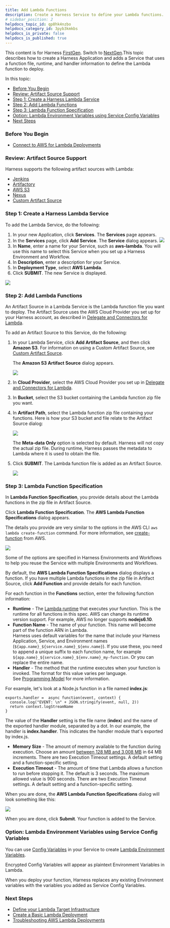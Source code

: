 ```yaml
---
title: Add Lambda Functions
description: Create a Harness Service to define your Lambda functions.
# sidebar_position: 2
helpdocs_topic_id: qp8hk4nzbo
helpdocs_category_id: 3pyb3kmkbs
helpdocs_is_private: false
helpdocs_is_published: true
---
```


This content is for Harness [FirstGen](../../../../getting-started/harness-first-gen-vs-harness-next-gen.md). Switch to [NextGen](../../../../continuous-delivery/onboard-cd/cd-quickstarts/serverless-lambda-cd-quickstart.md).This topic describes how to create a Harness Application and adds a Service that uses a function file, runtime, and handler information to define the Lambda function to deploy.

In this topic:

* [Before You Begin](#before_you_begin)
* [Review: Artifact Source Support](#review_artifact_source_support)
* [Step 1: Create a Harness Lambda Service](#step_1_create_a_harness_lambda_service)
* [Step 2: Add Lambda Functions](#step_2_add_lambda_functions)
* [Step 3: Lambda Function Specification](#step_3_lambda_function_specification)
* [Option: Lambda Environment Variables using Service Config Variables](#option_lambda_environment_variables_using_service_config_variables)
* [Next Steps](#next_steps)

### Before You Begin

* [Connect to AWS for Lambda Deployments](1-delegate-and-connectors-for-lambda.md)

### Review: Artifact Source Support

Harness supports the following artifact sources with Lambda:

* [Jenkins](../../../firstgen-platform/account/manage-connectors/add-jenkins-artifact-servers.md)
* [Artifactory](../../../firstgen-platform/account/manage-connectors/add-artifactory-servers.md)
* [AWS S3](1-delegate-and-connectors-for-lambda.md)
* [Nexus](../../../firstgen-platform/techref-category/cd-ref/artifacts-ref/nexus-artifact-sources.md)
* [Custom Artifact Source](../../model-cd-pipeline/setup-services/custom-artifact-source.md)

### Step 1: Create a Harness Lambda Service

To add the Lambda Service, do the following:

1. In your new Application, click **Services**. The **Services** page appears.
2. In the **Services** page, click **Add Service**. The **Service** dialog appears.
   ![](./static/2-service-for-lambda-16.png)
3. In **Name**, enter a name for your Service, such as **aws-lambda**. You will use this name to select this Service when you set up a Harness Environment and Workflow.
4. In **Description**, enter a description for your Service.
5. In **Deployment Type**, select **AWS Lambda**.
6. Click **SUBMIT**. The new Service is displayed.

![](./static/2-service-for-lambda-17.png)

### Step 2: Add Lambda Functions

An Artifact Source in a Lambda Service is the Lambda function file you want to deploy. The Artifact Source uses the AWS Cloud Provider you set up for your Harness account, as described in [Delegate and Connectors for Lambda](1-delegate-and-connectors-for-lambda.md).

To add an Artifact Source to this Service, do the following:

1. In your Lambda Service, click **Add Artifact Source**, and then click **Amazon S3**. For information on using a Custom Artifact Source, see [Custom Artifact Source](../../model-cd-pipeline/setup-services/custom-artifact-source.md). 

   The **Amazon S3 Artifact Source** dialog appears.

   ![](./static/2-service-for-lambda-18.png)
   
2. In **Cloud Provider**, select the AWS Cloud Provider you set up in [Delegate and Connectors for Lambda](1-delegate-and-connectors-for-lambda.md).
3. In **Bucket**, select the S3 bucket containing the Lambda function zip file you want.
4. In **Artifact Path**, select the Lambda function zip file containing your functions. Here is how your S3 bucket and file relate to the Artifact Source dialog:

   ![](./static/2-service-for-lambda-19.png)

   The **Meta-data Only** option is selected by default. Harness will not copy the actual zip file. During runtime, Harness passes the metadata to Lambda where it is used to obtain the file.

5. Click **SUBMIT**. The Lambda function file is added as an Artifact Source.

   ![](./static/2-service-for-lambda-20.png)

### Step 3: Lambda Function Specification

In **Lambda Function Specification**, you provide details about the Lambda functions in the zip file in Artifact Source.

Click **Lambda Function Specification**. The **AWS Lambda Function Specifications** dialog appears.

The details you provide are very similar to the options in the AWS CLI `aws lambda create-function` command. For more information, see [create-function](https://docs.aws.amazon.com/cli/latest/reference/lambda/create-function.html) from AWS.

![](./static/2-service-for-lambda-21.png)

Some of the options are specified in Harness Environments and Workflows to help you reuse the Service with multiple Environments and Workflows.

By default, the **AWS Lambda Function Specifications** dialog displays a function. If you have multiple Lambda functions in the zip file in Artifact Source, click **Add Function** and provide details for each function.

For each function in the **Functions** section, enter the following function information:

* **Runtime** - The [Lambda runtime](https://docs.aws.amazon.com/lambda/latest/dg/lambda-runtimes.html) that executes your function. This is the runtime for all functions in this spec. AWS can change its runtime version support. For example, AWS no longer supports **nodejs6.10**.
* **Function Name** - The name of your function. This name will become part of the function ARN in Lambda.  
Harness uses default variables for the name that include your Harness Application, Service, and Environment names (`${app.name}_${service.name}_${env.name}`). If you use these, you need to append a unique suffix to each function name, for example `${app.name}_${service.name}_${env.name}_my-function`. Or you can replace the entire name.
* **Handler** - The method that the runtime executes when your function is invoked. The format for this value varies per language. See [Programming Model](https://docs.aws.amazon.com/lambda/latest/dg/programming-model-v2.html) for more information.

For example, let's look at a Node.js function in a file named **index.js**:


```
exports.handler =  async function(event, context) {  
  console.log("EVENT: \n" + JSON.stringify(event, null, 2))  
  return context.logStreamName  
}
```
The value of the **Handler** setting is the file name (**index**) and the name of the exported handler module, separated by a dot. In our example, the handler is **index.handler**. This indicates the handler module that's exported by index.js.

* **Memory Size** - The amount of memory available to the function during execution. Choose an amount [between 128 MB and 3,008 MB](https://docs.aws.amazon.com/lambda/latest/dg/limits.html) in 64 MB increments. There are two Execution Timeout settings. A default setting and a function-specific setting.
* **Execution Timeout** - The amount of time that Lambda allows a function to run before stopping it. The default is 3 seconds. The maximum allowed value is 900 seconds. There are two Execution Timeout settings. A default setting and a function-specific setting.

When you are done, the **AWS Lambda Function Specifications** dialog will look something like this:

![](./static/2-service-for-lambda-22.png)

When you are done, click **Submit**. Your function is added to the Service.

### Option: Lambda Environment Variables using Service Config Variables

You can use [Config Variables](../../model-cd-pipeline/setup-services/add-service-level-config-variables.md) in your Service to create [Lambda Environment Variables](https://docs.aws.amazon.com/lambda/latest/dg/configuration-envvars.html).

Encrypted Config Variables will appear as plaintext Environment Variables in Lambda.

When you deploy your function, Harness replaces any existing Environment variables with the variables you added as Service Config Variables.

### Next Steps

* [Define your Lambda Target Infrastructure](3-lambda-environments.md)
* [Create a Basic Lambda Deployment](4-lambda-workflows-and-deployments.md)
* [Troubleshooting AWS Lambda Deployments](../../../firstgen-troubleshooting/troubleshooting-harness.md#aws-lambda)

